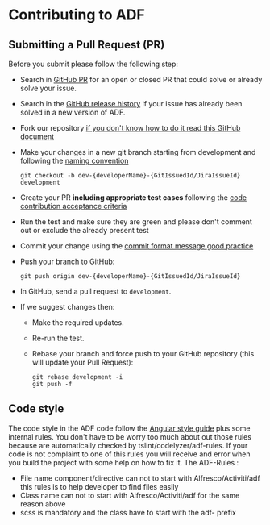 # Contributing to ADF 

## Submitting a Pull Request (PR)

Before you submit please follow the following step: 

* Search in  [GitHub PR](https://github.com/Alfresco/alfresco-ng2-components/pulls) for an open or closed PR
  that could solve or already solve your issue.
* Search in the [GitHub release history](https://github.com/Alfresco/alfresco-ng2-components/releases) if your
  issue has already been solved in a new version of ADF.
* Fork our repository [if you don't know how to do it read this GitHub document](https://help.github.com/articles/creating-a-pull-request-from-a-fork/)
* Make your changes in a new git branch starting from development and following the [naming convention](https://github.com/Alfresco/alfresco-ng2-components/wiki/Branching-Strategy)

     ```shell
     git checkout -b dev-{developerName}-{GitIssuedId/JiraIssueId} development
     ```

* Create your PR **including appropriate test cases** following the [code contribution acceptance criteria](https://github.com/Alfresco/alfresco-ng2-components/wiki/Code-contribution-acceptance-criteria)
* Run the test and make sure they are green and please don't comment out or exclude the already present test
* Commit your change using the [commit format message good practice](https://github.com/Alfresco/alfresco-ng2-components/wiki/Commit-format)
* Push your branch to GitHub:

    ```shell
    git push origin dev-{developerName}-{GitIssuedId/JiraIssueId}
    ```

* In GitHub, send a pull request to `development`.
* If we suggest changes then:
  * Make the required updates.
  * Re-run the test.
  * Rebase your branch and force push to your GitHub repository (this will update your Pull Request):

    ```shell
    git rebase development -i
    git push -f
    ```

## Code style

The code style in the ADF code follow the [Angular style guide](https://angular.io/guide/styleguide) plus some internal rules.
You don't have to be worry too much about out those rules because are automatically checked by tslint/codelyzer/adf-rules.
If your code is not complaint to one of this rules you will receive and error when you build the project with some help on how to fix it.
The ADF-Rules :
* File name component/directive can not to start with Alfresco/Activiti/adf this rules is to help developer to find files easily
* Class name can not to start with Alfresco/Activiti/adf for the same reason above
* scss is mandatory and the class have to start with the adf- prefix